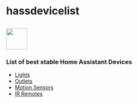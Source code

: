 # hassdevicelist
## <img src="https://user-images.githubusercontent.com/30338980/182615356-dc7939d6-634e-4f91-b0ba-ee5533332212.png" width="57" /> 
### List of best stable Home Assistant Devices
- [Lights](https://github.com/hxcde/hassdevicelist/tree/main/Light)
- [Outlets](https://github.com/hxcde/hassdevicelist/tree/main/Outlet)
- [Motion Sensors](https://github.com/hxcde/hassdevicelist/tree/main/Motion%20Sensor)
- [IR Remotes](https://github.com/hxcde/hassdevicelist/tree/main/IR%20Remote%20Controller)
